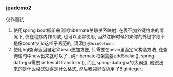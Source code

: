 ### jpademo2

仅作测试

1. 使用spring boot框架来测试hibernate关联关系映射, 在表不加外键约束的情况下, 仅在程序内作关联, 也可以正常使用, 当然注解时候如果你的外键字段不是像country_id这样子规范的, 请添加`@JoinColumn`.
2. 使用hql查询返回自定义bean更加方便, 只需要在bean里面定义构造方法, 在查询语句中new出来就可以了...纯hibernate框架需要addScalar(), spring-data-jpa需要setResultTransform(), 而且spring-data-jpa的太霸道, 
他说出来的是什么格式就得是什么格式, 然后我只好妥协用了BigInteger.; 